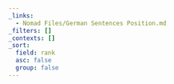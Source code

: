 ```yaml
---
_links:
  - Nomad Files/German Sentences Position.md
_filters: []
_contexts: []
_sort:
  field: rank
  asc: false
  group: false
---
```

